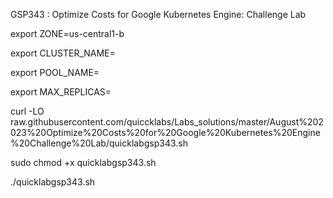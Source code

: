 GSP343 :  Optimize Costs for Google Kubernetes Engine: Challenge Lab 

export ZONE=us-central1-b

export CLUSTER_NAME=

export POOL_NAME=

export MAX_REPLICAS=

curl -LO raw.githubusercontent.com/quiccklabs/Labs_solutions/master/August%202023%20Optimize%20Costs%20for%20Google%20Kubernetes%20Engine%20Challenge%20Lab/quicklabgsp343.sh

sudo chmod +x quicklabgsp343.sh

./quicklabgsp343.sh
